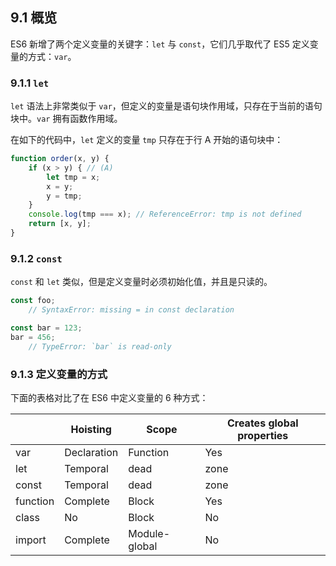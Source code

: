 ## 9.1 概览

ES6 新增了两个定义变量的关键字：`let` 与 `const`，它们几乎取代了 ES5 定义变量的方式：`var`。

### 9.1.1 `let`

`let` 语法上非常类似于 `var`，但定义的变量是语句块作用域，只存在于当前的语句块中。`var` 拥有函数作用域。

在如下的代码中，`let` 定义的变量 `tmp` 只存在于行 A 开始的语句块中：
```js
function order(x, y) {
    if (x > y) { // (A)
        let tmp = x;
        x = y;
        y = tmp;
    }
    console.log(tmp === x); // ReferenceError: tmp is not defined
    return [x, y];
}
```

### 9.1.2 `const`

`const` 和 `let` 类似，但是定义变量时必须初始化值，并且是只读的。

```js
const foo;
    // SyntaxError: missing = in const declaration

const bar = 123;
bar = 456;
    // TypeError: `bar` is read-only
```

### 9.1.3 定义变量的方式

下面的表格对比了在 ES6 中定义变量的 6 种方式：

||Hoisting|Scope|Creates global properties|
|---|---|---|---|
|var|Declaration|Function|Yes|
|let|Temporal|dead|zone|Block|No|
|const|Temporal|dead|zone|Block|No|
|function|Complete|Block|Yes|
|class|No|Block|No|
|import|Complete|Module-global|No|

